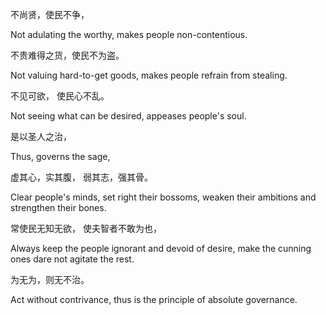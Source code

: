 不尚贤，使民不争，

Not adulating the worthy, makes people non-contentious.

不贵难得之货，使民不为盗。

Not valuing hard-to-get goods, makes people refrain from stealing.

不见可欲， 使民心不乱。

Not seeing what can be desired, appeases people's soul.

是以圣人之治，

Thus, governs the sage,

虚其心，实其腹， 弱其志，强其骨。

Clear people's minds, set right their bossoms, weaken their ambitions and strengthen their bones.

常使民无知无欲， 使夫智者不敢为也，

Always keep the people ignorant and devoid of desire, make the cunning ones dare not agitate the rest.

为无为，则无不治。

Act without contrivance, thus is the principle of absolute governance.
